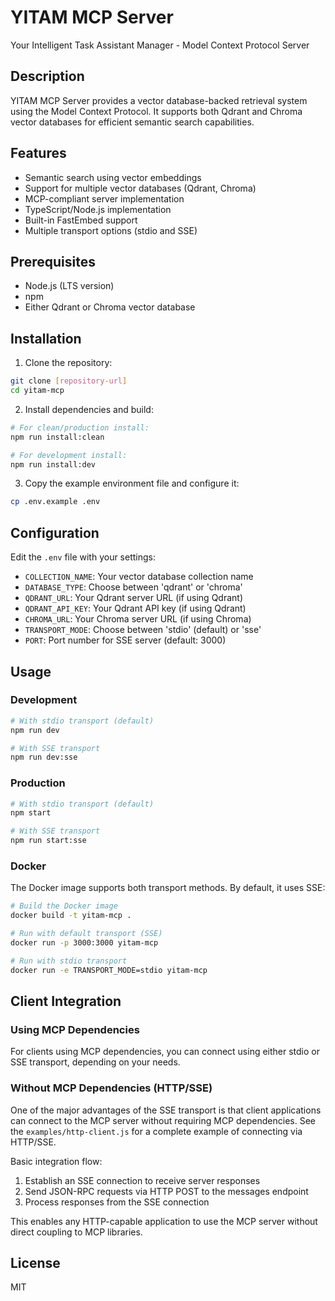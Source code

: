 # YITAM MCP Server

Your Intelligent Task Assistant Manager - Model Context Protocol Server

## Description

YITAM MCP Server provides a vector database-backed retrieval system using the Model Context Protocol. It supports both Qdrant and Chroma vector databases for efficient semantic search capabilities.

## Features

- Semantic search using vector embeddings
- Support for multiple vector databases (Qdrant, Chroma)
- MCP-compliant server implementation
- TypeScript/Node.js implementation
- Built-in FastEmbed support
- Multiple transport options (stdio and SSE)

## Prerequisites

- Node.js (LTS version)
- npm
- Either Qdrant or Chroma vector database

## Installation

1. Clone the repository:
```bash
git clone [repository-url]
cd yitam-mcp
```

2. Install dependencies and build:
```bash
# For clean/production install:
npm run install:clean

# For development install:
npm run install:dev
```

3. Copy the example environment file and configure it:
```bash
cp .env.example .env
```

## Configuration

Edit the `.env` file with your settings:

- `COLLECTION_NAME`: Your vector database collection name
- `DATABASE_TYPE`: Choose between 'qdrant' or 'chroma'
- `QDRANT_URL`: Your Qdrant server URL (if using Qdrant)
- `QDRANT_API_KEY`: Your Qdrant API key (if using Qdrant)
- `CHROMA_URL`: Your Chroma server URL (if using Chroma)
- `TRANSPORT_MODE`: Choose between 'stdio' (default) or 'sse'
- `PORT`: Port number for SSE server (default: 3000)

## Usage

### Development

```bash
# With stdio transport (default)
npm run dev

# With SSE transport
npm run dev:sse
```

### Production

```bash
# With stdio transport (default)
npm start

# With SSE transport
npm run start:sse
```

### Docker

The Docker image supports both transport methods. By default, it uses SSE:

```bash
# Build the Docker image
docker build -t yitam-mcp .

# Run with default transport (SSE)
docker run -p 3000:3000 yitam-mcp

# Run with stdio transport
docker run -e TRANSPORT_MODE=stdio yitam-mcp
```

## Client Integration

### Using MCP Dependencies

For clients using MCP dependencies, you can connect using either stdio or SSE transport, depending on your needs.

### Without MCP Dependencies (HTTP/SSE)

One of the major advantages of the SSE transport is that client applications can connect to the MCP server without requiring MCP dependencies. See the `examples/http-client.js` for a complete example of connecting via HTTP/SSE.

Basic integration flow:

1. Establish an SSE connection to receive server responses
2. Send JSON-RPC requests via HTTP POST to the messages endpoint
3. Process responses from the SSE connection

This enables any HTTP-capable application to use the MCP server without direct coupling to MCP libraries.

## License

MIT 